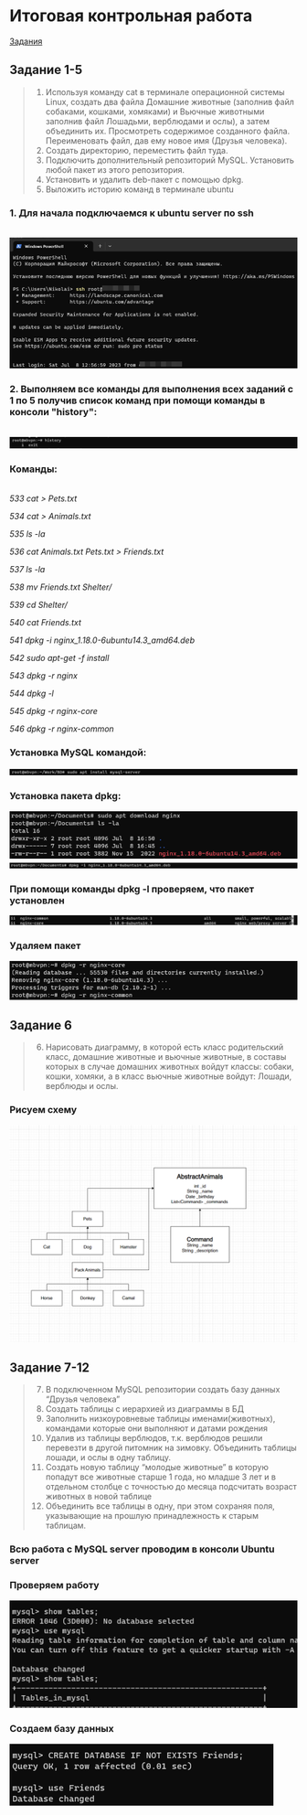 # Итоговая контрольная работа

[Задания](https://gbcdn.mrgcdn.ru/uploads/asset/4868005/attachment/1f0bfdadc1c954fc748a4890b644e605.pdf)

## Задание 1-5

> 1. Используя команду cat в терминале операционной системы Linux, создать
два файла Домашние животные (заполнив файл собаками, кошками,
хомяками) и Вьючные животными заполнив файл Лошадьми, верблюдами и
ослы), а затем объединить их. Просмотреть содержимое созданного файла.
Переименовать файл, дав ему новое имя (Друзья человека).
> 2. Создать директорию, переместить файл туда.
> 3. Подключить дополнительный репозиторий MySQL. Установить любой пакет
из этого репозитория.
> 4. Установить и удалить deb-пакет с помощью dpkg.
> 5. Выложить историю команд в терминале ubuntu

### 1. Для начала подключаемся к ubuntu server по ssh
\
![Скриншот](/img/2023-07-09_17-55-47.png)

### 2. Выполняем все команды для выполнения всех заданий с 1 по 5 получив список команд при помощи команды в консоли "history":
\
![Скриншот](/img/2023-07-09_18-01-03.png)

### Команды:
\
_533  cat > Pets.txt_

_534  cat > Animals.txt_

_535  ls -la_

_536  cat Animals.txt Pets.txt > Friends.txt_

_537  ls -la_

_538  mv Friends.txt Shelter/_

_539  cd Shelter/_

_540  cat Friends.txt_

_541  dpkg -i nginx_1.18.0-6ubuntu14.3_amd64.deb_

_542  sudo apt-get -f install_

_543  dpkg -r nginx_

_544  dpkg -l_

_545  dpkg -r nginx-core_

_546  dpkg -r nginx-common_


### Установка MySQL командой:

![Скриншот](/img/2023-07-09_18-11-19.png)

### Установка пакета dpkg:

![Скриншот](/img/2023-07-09_18-16-59.png)
![Скриншот](/img/2023-07-09_18-17-25.png)
### При помощи команды dpkg -l проверяем, что пакет установлен
![Скриншот](/img/2023-07-09_18-19-44.png)
### Удаляем пакет
![Скриншот](/img/2023-07-09_18-20-12.png)

## Задание 6

>6. Нарисовать диаграмму, в которой есть класс родительский класс, домашние
животные и вьючные животные, в составы которых в случае домашних
животных войдут классы: собаки, кошки, хомяки, а в класс вьючные животные
войдут: Лошади, верблюды и ослы.

### Рисуем схему

![Скриншот](/img/2023-07-08_20-37-18.png)

## Задание 7-12

>7. В подключенном MySQL репозитории создать базу данных “Друзья
человека”
>8. Создать таблицы с иерархией из диаграммы в БД
>9. Заполнить низкоуровневые таблицы именами(животных), командами
которые они выполняют и датами рождения
>10. Удалив из таблицы верблюдов, т.к. верблюдов решили перевезти в другой
питомник на зимовку. Объединить таблицы лошади, и ослы в одну таблицу.
>11. Создать новую таблицу “молодые животные” в которую попадут все
животные старше 1 года, но младше 3 лет и в отдельном столбце с точностью
до месяца подсчитать возраст животных в новой таблице
>12. Объединить все таблицы в одну, при этом сохраняя поля, указывающие на
прошлую принадлежность к старым таблицам.

### Всю работа с MySQL server проводим в консоли Ubuntu server
### Проверяем работу
![Скриншот](/img/2023-07-09_18-26-27.png)
### Создаем базу данных
![Скриншот](/img/2023-07-09_18-26-56.png)